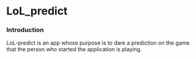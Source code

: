 # LoL_predict
### Introduction
LoL-predict is an app whose purpose is to dare a prediction on the game that the person who started the application is playing.
